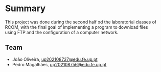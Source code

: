# Summary
This project was done during the second half od the laboratorial classes of RCOM, with the final goal of implementing a program to download files using FTP and the configuration of a computer network.

## Team
* João Oliveira, up202108737@edu.fe.up.pt 
* Pedro Magalhães, up202108756@edu.fe.up.pt
